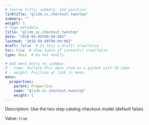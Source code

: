```yaml
---
# Course title, summary, and position.
linktitle: "glide.sc.checkout.twostep"
summary: ""
weight: 1
# Page metadata.
title: "glide.sc.checkout.twostep"
date: "2018-09-09T00:00:00Z"
lastmod: "2018-09-09T00:00:00Z"
draft: false  # Is this a draft? true/false
toc: true  # Show table of contents? true/false
type: docs  # Do not modify.

# Add menu entry to sidebar.
# - name: Declare this menu item as a parent with ID name.
# - weight: Position of link in menu.
menu:
  properties:
    parent: Properties
    name: "glide.sc.checkout.twostep"
    weight: 1
---
```


Description: Use the two step catalog checkout model (default false).


Value: `true`